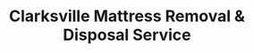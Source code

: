 ---
layout: location.njk
title: Clarksville Mattress Removal & Disposal Service
description: Professional mattress removal in Clarksville, TN. Next-day pickup  Licensed, insured, and eco-friendly serving Fort Campbell and Tennessee's fifth-largest city.
permalink: /mattress-removal/tennessee/clarksville/
city: Clarksville
state: Tennessee
stateSlug: tennessee
coordinates:
  lat: 36.5298
  lng: -87.3595
pricing:
  startingPrice: 125
  single: 125
  queen: 125
  king: 135
  boxSpring: 30
neighborhoods:
  - name: "Rossview"
    zipCodes: ["37043"]
  - name: "St. Bethlehem"
    zipCodes: ["37040"]
  - name: "Downtown Clarksville"
    zipCodes: ["37040"]
  - name: "Dunbar Cave Area"
    zipCodes: ["37043"]
  - name: "Fort Campbell Boulevard"
    zipCodes: ["37042"]
  - name: "Tiny Town"
    zipCodes: ["37040"]
  - name: "Wilma Rudolph Corridor"
    zipCodes: ["37040"]
  - name: "Exit 4 Area"
    zipCodes: ["37040"]
  - name: "Exit 8 Area"
    zipCodes: ["37043"]
  - name: "The Oaks"
    zipCodes: ["37043"]
  - name: "Colony Estates"
    zipCodes: ["37043"]
  - name: "Ellington Chase"
    zipCodes: ["37043"]
  - name: "Page Estates"
    zipCodes: ["37043"]
  - name: "North Clarksville"
    zipCodes: ["37040"]
  - name: "South Clarksville"
    zipCodes: ["37042"]
zipCodes: 
  - "37040"
  - "37041"
  - "37042"
  - "37043"
  - "37044"
recyclingPartners:
  - "Bi-County Solid Waste Management"
  - "WM"
  - "Waste Connections"
  - "Montgomery County Landfill"
localRegulations: "Clarksville mattresses must be transported to Bi-County Solid Waste Management facility at 3212 Dover Road, Woodlawn with disposal fees or coordinated through private waste companies like WM or Waste Connections. Montgomery County residents pay monthly garbage pickup fees but mattress disposal requires additional coordination and transportation to the Dover Road facility. Our professional service eliminates these transportation requirements and facility coordination entirely - no driving to Dover Road, no disposal fees, no facility operating hour restrictions, and no additional pickup coordination. We provide immediate next-day pickup with transparent pricing, making us the superior choice for Clarksville residents who value convenience and reliability over county facility visits."
nearbyCities:
  - name: "Nashville"
    distance: "50 miles"
    isSuburb: false
  - name: "Memphis"
    distance: "100 miles"
    isSuburb: false
reviews:
  count: 156
  featured:
    - reviewer: "Staff Sergeant Mike R."
      rating: 5
      text: "Perfect service for military families. Called Tuesday and they picked up Wednesday before my PCS move. Team understood Fort Campbell timing and handled everything professionally."
      neighborhood: "Fort Campbell Boulevard"
    - reviewer: "Jennifer K."
      rating: 5
      text: "Great experience from start to finish. Much easier than hauling it to the Dover Road facility myself. Team was careful in our subdivision and fair pricing."
      neighborhood: "Rossview"
    - reviewer: "David L."
      rating: 5
      text: "Really appreciated how flexible they were with scheduling around shift work. Showed up exactly when promised and completed the job quickly and cleanly."
      neighborhood: "St. Bethlehem"
faqs:
  - question: "How quickly can you remove mattresses in Clarksville?"
    answer: "Next-day service throughout Clarksville neighborhoods, accommodating Fort Campbell military schedules, shift work timing, and the practical needs of Tennessee's fifth-largest city."
  - question: "Do you serve all Clarksville neighborhoods?"
    answer: "Complete coverage from Rossview to Downtown, Fort Campbell Boulevard to Dunbar Cave area, across all ZIP codes 37040-37044."
  - question: "What's included in your $125 Clarksville pickup fee?"
    answer: "Base price covers pickup, loading, transportation, and eco-friendly recycling for one mattress. Box springs add $30 each."
  - question: "How does this compare to Clarksville's Bi-County facility service?"
    answer: "We eliminate the need for Dover Road facility visits, avoid disposal fees, and provide immediate next-day pickup without Montgomery County facility coordination."
  - question: "Can you handle Fort Campbell military schedules?"
    answer: "Yes, we understand PCS move timing, deployment schedules, and military family needs throughout the Fort Campbell community and surrounding areas."
  - question: "Do you coordinate with shift work schedules?"
    answer: "Absolutely. We accommodate various work schedules, family timing, and professional relocations throughout Clarksville's diverse working community."
  - question: "Are you licensed for waste removal in Montgomery County?"
    answer: "We maintain all required Tennessee and Montgomery County permits with comprehensive insurance, providing compliant disposal through our nationwide recycling network."
  - question: "What payment methods do you accept in Clarksville?"
    answer: "All major credit cards, cash, and invoicing options for residents, military families, and local businesses."
schema:
  "@type": "LocalBusiness"
  name: "A Bedder World Clarksville"
  address:
    "@type": "PostalAddress"
    addressLocality: "Clarksville"
    addressRegion: "TN"
    addressCountry: "US"
  geo:
    "@type": "GeoCoordinates" 
    latitude: 36.5298
    longitude: -87.3595
  telephone: "(720) 263-6094"
  priceRange: "$125-$180"
  aggregateRating:
    "@type": "AggregateRating"
    ratingValue: 4.9
    reviewCount: 156
pageContent:
  heroDescription: "Professional mattress removal serving Clarksville with reliable next-day pickup. Part of our nationwide network that has recycled over 1 million mattresses, we provide licensed, insured service for Tennessee's fifth-largest city and Fort Campbell community."
  
  aboutService: "Our streamlined mattress removal service addresses the unique needs of Clarksville's 189,520 residents across Tennessee's fifth-largest city, home to Fort Campbell and the 101st Airborne Division. Unlike transporting mattresses to Bi-County Solid Waste Management facility at Dover Road with disposal fees and facility hour restrictions, we provide direct next-day pickup through a single appointment. Military families at Fort Campbell benefit from flexible scheduling around PCS moves and deployment timing, while civilian residents in neighborhoods like Rossview and St. Bethlehem receive service that accommodates diverse work schedules. Families in established subdivisions like The Oaks and Colony Estates appreciate service that respects community standards, while residents throughout the Wilma Rudolph corridor receive reliable access regardless of shopping district traffic. From military housing to suburban developments near Dunbar Cave State Park, our service eliminates the complexity of county facility coordination and disposal fees. Each collected mattress flows through our national recycling network that has processed over 1 million units, with 80% of materials recovered for manufacturing reuse - supporting efficient waste management that serves Montgomery County's military and civilian community without the scheduling constraints of facility visits or disposal coordination."

  serviceAreasIntro: "Professional mattress pickup serves all Clarksville neighborhoods from Rossview to Downtown, expertly coordinating with Fort Campbell military schedules and civilian work timing. From established subdivisions to military housing areas, our operations understand PCS move requirements, deployment schedules, and varied residential configurations. Service flexibility accommodates military relocations, civilian moves, and the practical disposal requirements of Tennessee's premier military community."

  environmentalImpact: "Environmental stewardship aligns with Clarksville's commitment to sustainable growth along the Cumberland River and Montgomery County conservation efforts. Our mattress recycling initiative ensures 80% of collected materials avoid county landfills, instead flowing into manufacturing processes that create new products. Steel springs support construction applications, foam components become padding for various projects, and textile materials gain new purpose through advanced processing. This responsible approach preserves the natural beauty of the Cumberland River watershed while providing reliable mattress disposal that supports Tennessee's environmental conservation efforts and regional sustainability leadership."

  howItWorksScheduling: "Flexible scheduling respects Clarksville's military community patterns and civilian work logistics, accommodating Fort Campbell timing, shift schedules, and the practical needs of Tennessee's fifth-largest city."

  howItWorksService: "Licensed pickup teams understand military housing access requirements and civilian subdivision standards, handling all Montgomery County disposal requirements with expertise tailored to both Fort Campbell and civilian community needs."

  howItWorksDisposal: "Each mattress connects to our nationwide recycling network's proven processing capabilities, where Tennessee's environmental standards guide component recovery through sustainable manufacturing partnerships that support regional conservation and Clarksville's commitment to environmental responsibility."

  sidebarStats:
    mattressesRemoved: "2,150"
---